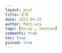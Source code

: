 ```yaml
---
layout: post
title: 乱写
date: 2021-04-15
author: Matt-wzy
tags: [essay , emotion]
comments: true
toc: true
pinned: true
---
```


